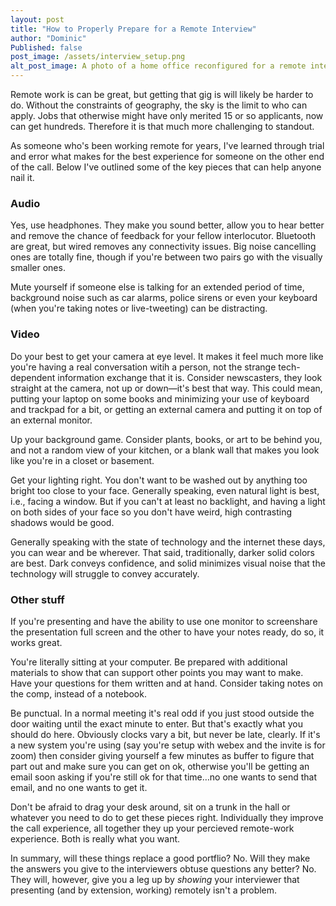 ```yaml
---
layout: post
title: "How to Properly Prepare for a Remote Interview"
author: "Dominic"
Published: false
post_image: /assets/interview_setup.png
alt_post_image: A photo of a home office reconfigured for a remote interview
---
```


Remote work is can be great, but getting that gig is will likely be harder to do. Without the constraints of geography, the sky is the limit to who can apply. Jobs that otherwise might have only merited 15 or so applicants, now can get hundreds. Therefore it is that much more challenging to standout.

As someone who's been working remote for years, I've learned through trial and error what makes for the best experience for someone on the other end of the call. Below I've outlined some of the key pieces that can help anyone nail it.

### Audio
Yes, use headphones. They make you sound better, allow you to hear better and remove the chance of feedback for your fellow interlocutor. Bluetooth are great, but wired removes any connectivity issues. Big noise cancelling ones are totally fine, though if you're between two pairs go with the visually smaller ones.

Mute yourself if someone else is talking for an extended period of time, background noise such as car alarms, police sirens or even your keyboard (when you're taking notes or live-tweeting) can be distracting.

### Video
Do your best to get your camera at eye level. It makes it feel much more like you're having a real conversation witih a person, not the strange tech-dependent information exchange that it is. Consider newscasters, they look straight at the camera, not up or down—it's best that way. This could mean, putting your laptop on some books and minimizing your use of keyboard and trackpad for a bit, or getting an external camera and putting it on top of an external monitor. 

Up your background game. Consider plants, books, or art to be behind you, and not a random view of your kitchen, or a blank wall that makes you look like you're in a closet or basement.

Get your lighting right. You don't want to be washed out by anything too bright too close to your face. Generally speaking, even natural light is best, i.e., facing a window. But if you can't at least no backlight, and having a light on both sides of your face so you don't have weird, high contrasting shadows would be good.

Generally speaking with the state of technology and the internet these days, you can wear and be wherever. That said, traditionally, darker solid colors are best. Dark conveys confidence, and solid minimizes visual noise that the technology will struggle to convey accurately. 

### Other stuff
If you're presenting and have the ability to use one monitor to screenshare the presentation full screen and the other to have your notes ready, do so, it works great.

You're literally sitting at your computer. Be prepared with additional materials to show that can support other points you may want to make. Have your questions for them written and at hand. Consider taking notes on the comp, instead of a notebook.

Be punctual. In a normal meeting it's real odd if you just stood outside the door waiting until the exact minute to enter. But that's exactly what you should do here. Obviously clocks vary a bit, but never be late, clearly. If it's a new system you're using (say you're setup with webex and the invite is for zoom) then consider giving yourself a few minutes as buffer to figure that part out and make sure you can get on ok, otherwise you'll be getting an email soon asking if you're still ok for that time…no one wants to send that email, and no one wants to get it.

Don't be afraid to drag your desk around, sit on a trunk in the hall or whatever you need to do to get these pieces right. Individually they improve the call experience, all together they up your percieved remote-work experience. Both is really what you want.

In summary, will these things replace a good portflio? No. Will they make the answers you give to the interviewers obtuse questions any better? No. They will, however, give you a leg up by _showing_ your interviewer that presenting (and by extension, working) remotely isn't a problem. 
